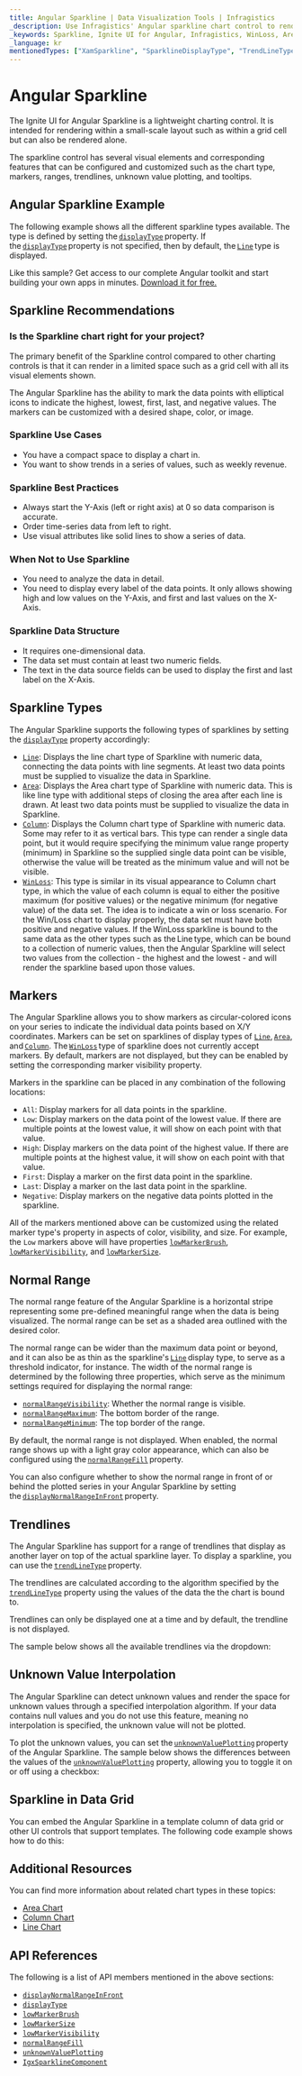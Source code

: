 ```yaml
---
title: Angular Sparkline | Data Visualization Tools | Infragistics
_description: Use Infragistics' Angular sparkline chart control to render in a small scale layout such as a grid cell or stand alone. Learn about the Ignite UI for Angular sparkline chart configurable elements!
_keywords: Sparkline, Ignite UI for Angular, Infragistics, WinLoss, Area, Column
_language: kr
mentionedTypes: ["XamSparkline", "SparklineDisplayType", "TrendLineType"]
---
```


# Angular Sparkline

The Ignite UI for Angular Sparkline is a lightweight charting control. It is intended for rendering within a small-scale layout such as within a grid cell but can also be rendered alone.

The sparkline control has several visual elements and corresponding features that can be configured and customized such as the chart type, markers, ranges, trendlines, unknown value plotting, and tooltips.

## Angular Sparkline Example

The following example shows all the different sparkline types available. The type is defined by setting the [`displayType`]({environment:dvApiBaseUrl}/products/ignite-ui-angular/api/docs/typescript/latest/classes/igniteui_angular_charts.igxsparklinecomponent.html#displayType) property. If the [`displayType`]({environment:dvApiBaseUrl}/products/ignite-ui-angular/api/docs/typescript/latest/classes/igniteui_angular_charts.igxsparklinecomponent.html#displayType) property is not specified, then by default, the [`Line`]({environment:dvApiBaseUrl}/products/ignite-ui-angular/api/docs/typescript/latest/enums/NaNsparklinedisplaytype.html#Line) type is displayed.

<code-view style="height: 450px" alt="Angular Sparkline Example"
           data-demos-base-url="{environment:dvDemosBaseUrl}"
                    iframe-src="{environment:dvDemosBaseUrl}/charts/sparkline/display-types"
                                                 github-src="charts/sparkline/display-types">
</code-view>


<div class="divider--half"></div>

Like this sample? Get access to our complete Angular toolkit and start building your own apps in minutes. <a href="{environment:infragisticsBaseUrl}/products/ignite-ui-angular/download">Download it for free.</a>

## Sparkline Recommendations

### Is the Sparkline chart right for your project?

The primary benefit of the Sparkline control compared to other charting controls is that it can render in a limited space such as a grid cell with all its visual elements shown.

The Angular Sparkline has the ability to mark the data points with elliptical icons to indicate the highest, lowest, first, last, and negative values. The markers can be customized with a desired shape, color, or image.

### Sparkline Use Cases

*   You have a compact space to display a chart in.
*   You want to show trends in a series of values, such as weekly revenue.

### Sparkline Best Practices

*   Always start the Y-Axis (left or right axis) at 0 so data comparison is accurate.
*   Order time-series data from left to right.
*   Use visual attributes like solid lines to show a series of data.

### When Not to Use Sparkline

*   You need to analyze the data in detail.
*   You need to display every label of the data points. It only allows showing high and low values on the Y-Axis, and first and last values on the X-Axis.

### Sparkline Data Structure

*   It requires one-dimensional data.
*   The data set must contain at least two numeric fields.
*   The text in the data source fields can be used to display the first and last label on the X-Axis.

## Sparkline Types

The Angular Sparkline supports the following types of sparklines by setting the [`displayType`]({environment:dvApiBaseUrl}/products/ignite-ui-angular/api/docs/typescript/latest/classes/igniteui_angular_charts.igxsparklinecomponent.html#displayType) property accordingly:

*   [`Line`]({environment:dvApiBaseUrl}/products/ignite-ui-angular/api/docs/typescript/latest/enums/NaNsparklinedisplaytype.html#Line):  Displays the line chart type of Sparkline with numeric data, connecting the data points with line segments. At least two data points must be supplied to visualize the data in Sparkline.
*   [`Area`]({environment:dvApiBaseUrl}/products/ignite-ui-angular/api/docs/typescript/latest/enums/NaNsparklinedisplaytype.html#Area): Displays the Area chart type of Sparkline with numeric data. This is like line type with additional steps of closing the area after each line is drawn. At least two data points must be supplied to visualize the data in Sparkline.
*   [`Column`]({environment:dvApiBaseUrl}/products/ignite-ui-angular/api/docs/typescript/latest/enums/NaNsparklinedisplaytype.html#Column): Displays the Column chart type of Sparkline with numeric data. Some may refer to it as vertical bars. This type can render a single data point, but it would require specifying the minimum value range property (minimum) in Sparkline so the supplied single data point can be visible, otherwise the value will be treated as the minimum value and will not be visible.
*   [`WinLoss`]({environment:dvApiBaseUrl}/products/ignite-ui-angular/api/docs/typescript/latest/enums/NaNsparklinedisplaytype.html#WinLoss): This type is similar in its visual appearance to Column chart type, in which the value of each column is equal to either the positive maximum (for positive values) or the negative minimum (for negative value) of the data set. The idea is to indicate a win or loss scenario. For the Win/Loss chart to display properly, the data set must have both positive and negative values. If the WinLoss sparkline is bound to the same data as the other types such as the Line type, which can be bound to a collection of numeric values, then the Angular Sparkline will select two values from the collection - the highest and the lowest - and will render the sparkline based upon those values.

<code-view style="height: 450px" alt="Angular Sparkline Example"
           data-demos-base-url="{environment:dvDemosBaseUrl}"
                    iframe-src="{environment:dvDemosBaseUrl}/charts/sparkline/display-types"
                                                 github-src="charts/sparkline/display-types">
</code-view>


<div class="divider--half"></div>

## Markers

The Angular Sparkline allows you to show markers as circular-colored icons on your series to indicate the individual data points based on X/Y coordinates. Markers can be set on sparklines of display types of [`Line`]({environment:dvApiBaseUrl}/products/ignite-ui-angular/api/docs/typescript/latest/enums/NaNsparklinedisplaytype.html#Line), [`Area`]({environment:dvApiBaseUrl}/products/ignite-ui-angular/api/docs/typescript/latest/enums/NaNsparklinedisplaytype.html#Area), and [`Column`]({environment:dvApiBaseUrl}/products/ignite-ui-angular/api/docs/typescript/latest/enums/NaNsparklinedisplaytype.html#Column). The [`WinLoss`]({environment:dvApiBaseUrl}/products/ignite-ui-angular/api/docs/typescript/latest/enums/NaNsparklinedisplaytype.html#WinLoss) type of sparkline does not currently accept markers. By default, markers are not displayed, but they can be enabled by setting the corresponding marker visibility property.

Markers in the sparkline can be placed in any combination of the following locations:

*   `All`: Display markers for all data points in the sparkline.
*   `Low`: Display markers on the data point of the lowest value. If there are multiple points at the lowest value, it will show on each point with that value.
*   `High`: Display markers on the data point of the highest value. If there are multiple points at the highest value, it will show on each point with that value.
*   `First`: Display a marker on the first data point in the sparkline.
*   `Last`: Display a marker on the last data point in the sparkline.
*   `Negative`: Display markers on the negative data points plotted in the sparkline.

All of the markers mentioned above can be customized using the related marker type's property in aspects of color, visibility, and size. For example, the `Low` markers above will have properties [`lowMarkerBrush`]({environment:dvApiBaseUrl}/products/ignite-ui-angular/api/docs/typescript/latest/classes/igniteui_angular_charts.igxsparklinecomponent.html#lowMarkerBrush), [`lowMarkerVisibility`]({environment:dvApiBaseUrl}/products/ignite-ui-angular/api/docs/typescript/latest/classes/igniteui_angular_charts.igxsparklinecomponent.html#lowMarkerVisibility), and [`lowMarkerSize`]({environment:dvApiBaseUrl}/products/ignite-ui-angular/api/docs/typescript/latest/classes/igniteui_angular_charts.igxsparklinecomponent.html#lowMarkerSize).

<code-view style="height: 300px" alt="Angular sparkline markers"
           data-demos-base-url="{environment:dvDemosBaseUrl}"
                    iframe-src="{environment:dvDemosBaseUrl}/charts/sparkline/markers"
                                                 github-src="charts/sparkline/markers">
</code-view>


<div class="divider--half"></div>

## Normal Range

The normal range feature of the Angular Sparkline is a horizontal stripe representing some pre-defined meaningful range when the data is being visualized. The normal range can be set as a shaded area outlined with the desired color.

The normal range can be wider than the maximum data point or beyond, and it can also be as thin as the sparkline's [`Line`]({environment:dvApiBaseUrl}/products/ignite-ui-angular/api/docs/typescript/latest/enums/NaNsparklinedisplaytype.html#Line) display type, to serve as a threshold indicator, for instance. The width of the normal range is determined by the following three properties, which serve as the minimum settings required for displaying the normal range:

*   [`normalRangeVisibility`]({environment:dvApiBaseUrl}/products/ignite-ui-angular/api/docs/typescript/latest/classes/igniteui_angular_charts.igxsparklinecomponent.html#normalRangeVisibility): Whether the normal range is visible.
*   [`normalRangeMaximum`]({environment:dvApiBaseUrl}/products/ignite-ui-angular/api/docs/typescript/latest/classes/igniteui_angular_charts.igxsparklinecomponent.html#normalRangeMaximum): The bottom border of the range.
*   [`normalRangeMinimum`]({environment:dvApiBaseUrl}/products/ignite-ui-angular/api/docs/typescript/latest/classes/igniteui_angular_charts.igxsparklinecomponent.html#normalRangeMinimum): The top border of the range.

By default, the normal range is not displayed. When enabled, the normal range shows up with a light gray color appearance, which can also be configured using the [`normalRangeFill`]({environment:dvApiBaseUrl}/products/ignite-ui-angular/api/docs/typescript/latest/classes/igniteui_angular_charts.igxsparklinecomponent.html#normalRangeFill) property.

You can also configure whether to show the normal range in front of or behind the plotted series in your Angular Sparkline by setting the [`displayNormalRangeInFront`]({environment:dvApiBaseUrl}/products/ignite-ui-angular/api/docs/typescript/latest/classes/igniteui_angular_charts.igxsparklinecomponent.html#displayNormalRangeInFront) property.

<code-view style="height: 300px" alt="Angular sparkline normal range"
           data-demos-base-url="{environment:dvDemosBaseUrl}"
                    iframe-src="{environment:dvDemosBaseUrl}/charts/sparkline/normal-range"
                                                 github-src="charts/sparkline/normal-range">
</code-view>


<div class="divider--half"></div>

## Trendlines

The Angular Sparkline has support for a range of trendlines that display as another layer on top of the actual sparkline layer. To display a sparkline, you can use the [`trendLineType`]({environment:dvApiBaseUrl}/products/ignite-ui-angular/api/docs/typescript/latest/classes/igniteui_angular_charts.igxsparklinecomponent.html#trendLineType) property.

The trendlines are calculated according to the algorithm specified by the [`trendLineType`]({environment:dvApiBaseUrl}/products/ignite-ui-angular/api/docs/typescript/latest/classes/igniteui_angular_charts.igxsparklinecomponent.html#trendLineType) property using the values of the data the the chart is bound to.

Trendlines can only be displayed one at a time and by default, the trendline is not displayed.

The sample below shows all the available trendlines via the dropdown:

<code-view style="height: 300px" alt="Angular sparkline trendlines"
           data-demos-base-url="{environment:dvDemosBaseUrl}"
                    iframe-src="{environment:dvDemosBaseUrl}/charts/sparkline/trendlines"
                                                 github-src="charts/sparkline/trendlines">
</code-view>


<div class="divider--half"></div>

## Unknown Value Interpolation

The Angular Sparkline can detect unknown values and render the space for unknown values through a specified interpolation algorithm. If your data contains null values and you do not use this feature, meaning no interpolation is specified, the unknown value will not be plotted.

To plot the unknown values, you can set the [`unknownValuePlotting`]({environment:dvApiBaseUrl}/products/ignite-ui-angular/api/docs/typescript/latest/classes/igniteui_angular_charts.igxsparklinecomponent.html#unknownValuePlotting) property of the Angular Sparkline. The sample below shows the differences between the values of the [`unknownValuePlotting`]({environment:dvApiBaseUrl}/products/ignite-ui-angular/api/docs/typescript/latest/classes/igniteui_angular_charts.igxsparklinecomponent.html#unknownValuePlotting) property, allowing you to toggle it on or off using a checkbox:

<code-view style="height: 300px" alt="Angular sparkline unknown values"
           data-demos-base-url="{environment:dvDemosBaseUrl}"
                    iframe-src="{environment:dvDemosBaseUrl}/charts/sparkline/unknown-values"
                                                 github-src="charts/sparkline/unknown-values">
</code-view>


<div class="divider--half"></div>

## Sparkline in Data Grid

You can embed the Angular Sparkline in a template column of data grid or other UI controls that support templates. The following code example shows how to do this:

<code-view style="height: 600px" alt="Angular sparkline grid"
           data-demos-base-url="{environment:dvDemosBaseUrl}"
                    iframe-src="{environment:dvDemosBaseUrl}/charts/sparkline/grid"
                                                 github-src="charts/sparkline/grid">
</code-view>


## Additional Resources

You can find more information about related chart types in these topics:

*   [Area Chart](area-chart.md)
*   [Column Chart](column-chart.md)
*   [Line Chart](line-chart.md)

## API References

The following is a list of API members mentioned in the above sections:

*   [`displayNormalRangeInFront`]({environment:dvApiBaseUrl}/products/ignite-ui-angular/api/docs/typescript/latest/classes/igniteui_angular_charts.igxsparklinecomponent.html#displayNormalRangeInFront)
*   [`displayType`]({environment:dvApiBaseUrl}/products/ignite-ui-angular/api/docs/typescript/latest/classes/igniteui_angular_charts.igxsparklinecomponent.html#displayType)
*   [`lowMarkerBrush`]({environment:dvApiBaseUrl}/products/ignite-ui-angular/api/docs/typescript/latest/classes/igniteui_angular_charts.igxsparklinecomponent.html#lowMarkerBrush)
*   [`lowMarkerSize`]({environment:dvApiBaseUrl}/products/ignite-ui-angular/api/docs/typescript/latest/classes/igniteui_angular_charts.igxsparklinecomponent.html#lowMarkerSize)
*   [`lowMarkerVisibility`]({environment:dvApiBaseUrl}/products/ignite-ui-angular/api/docs/typescript/latest/classes/igniteui_angular_charts.igxsparklinecomponent.html#lowMarkerVisibility)
*   [`normalRangeFill`]({environment:dvApiBaseUrl}/products/ignite-ui-angular/api/docs/typescript/latest/classes/igniteui_angular_charts.igxsparklinecomponent.html#normalRangeFill)
*   [`unknownValuePlotting`]({environment:dvApiBaseUrl}/products/ignite-ui-angular/api/docs/typescript/latest/classes/igniteui_angular_charts.igxsparklinecomponent.html#unknownValuePlotting)
*   [`IgxSparklineComponent`]({environment:dvApiBaseUrl}/products/ignite-ui-angular/api/docs/typescript/latest/classes/igniteui_angular_charts.igxsparklinecomponent.html)
